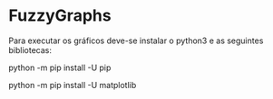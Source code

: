 # FuzzyGraphs

Para executar os gráficos deve-se instalar o python3 e as seguintes bibliotecas:

python -m pip install -U pip 

python -m pip install -U matplotlib
